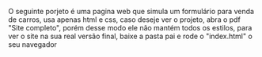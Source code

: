 O seguinte porjeto é uma pagina web que simula um formulário para venda de carros, usa apenas html e css, caso deseje ver o projeto, abra o pdf "Site completo", porém desse modo ele não mantém todos os estilos, 
para ver o site na sua real versão final, baixe a pasta pai e rode o "index.html" o seu navegador
